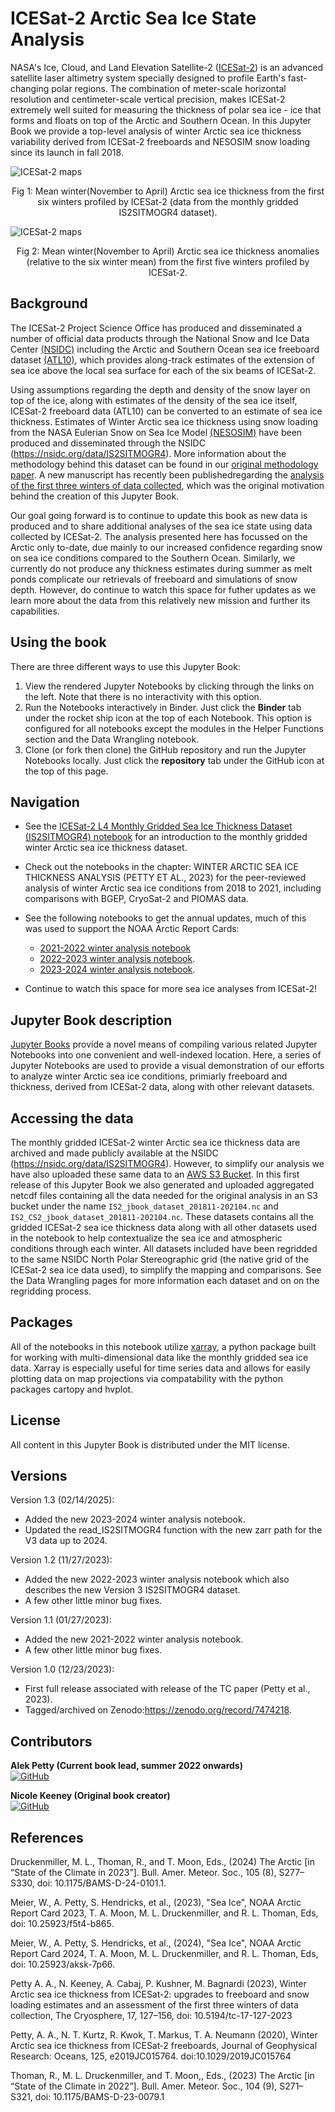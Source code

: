 ICESat-2 Arctic Sea Ice State Analysis
============================================= 

NASA's Ice, Cloud, and Land Elevation Satellite-2 ([ICESat-2](https://icesat-2.gsfc.nasa.gov/)) is an advanced satellite laser altimetry system specially designed to profile Earth's fast-changing polar regions. The combination of meter-scale horizontal resolution and centimeter-scale vertical precision, makes ICESat-2 extremely well suited for measuring the thickness of polar sea ice - ice that forms and floats on top of the Arctic and Southern Ocean. In this Jupyter Book we provide a top-level analysis of winter Arctic sea ice thickness variability derived from ICESat-2 freeboards and NESOSIM snow loading since its launch in fall 2018.

![ICESat-2 maps](figs/maps_thickness_winter_2018_2024.png "ICESat-2 mean winter Arctic sea ice thickness")
<p align = "center">
Fig 1: Mean winter(November to April) Arctic sea ice thickness from the first six winters profiled by ICESat-2 (data from the monthly gridded IS2SITMOGR4 dataset).
</p>

![ICESat-2 maps](figs/maps_thickness_winter_anomaly_2018_2024.png "ICESat-2 mean winter Arctic sea ice thickness anomalies")
<p align = "center">
Fig 2: Mean winter(November to April) Arctic sea ice thickness anomalies (relative to the six winter mean) from the first five winters profiled by ICESat-2.
</p>


## Background 

The ICESat-2 Project Science Office has produced and disseminated a number of official data products through the National Snow and Ice Data Center [(NSIDC)](https://nsidc.org/data/icesat-2) including the Arctic and Southern Ocean sea ice freeboard dataset [(ATL10)](https://nsidc.org/data/ATL10), which provides along-track estimates of the extension of sea ice above the local sea surface for each of the six beams of ICESat-2. 

Using assumptions regarding the depth and density of the snow layer on top of the ice, along with estimates of the density of the sea ice itself,  ICESat-2 freeboard data (ATL10) can be converted to an estimate of sea ice thickness. Estimates of Winter Arctic sea ice thickness using snow loading from the NASA Eulerian Snow on Sea Ice Model [(NESOSIM)](https://github.com/akpetty/NESOSIM) have been produced and disseminated through the NSIDC (https://nsidc.org/data/IS2SITMOGR4). More information about the methodology behind this dataset can be found in our [original methodology paper](http://www.alekpetty.com/papers/petty2020). A new manuscript has recently been publishedregarding the [analysis of the first three winters of data collected](https://tc.copernicus.org/articles/17/127/2023/), which was the original motivation behind the creation of this Jupyter Book.

Our goal going forward is to continue to update this book as new data is produced and to share additional analyses of the sea ice state using data collected by ICESat-2. The analysis presented here has focussed on the Arctic only to-date, due mainly to our increased confidence regarding snow on sea ice conditions compared to the Southern Ocean. Similarly, we currently do not produce any thickness estimates during summer as melt ponds complicate our retrievals of freeboard and simulations of snow depth. However, do continue to watch this space for futher updates as we learn more about the data from this relatively new mission and further its capabilities. 

## Using the book
There are three different ways to use this Jupyter Book:
 1. View the rendered Jupyter Notebooks by clicking through the links on the left. Note that there is no interactivity with this option.
 2. Run the Notebooks interactively in Binder. Just click the **Binder** tab under the rocket ship icon at the top of each Notebook. This option is configured for all notebooks except the modules in the Helper Functions section and the Data Wrangling notebook. 
 3. Clone (or fork then clone) the GitHub repository and run the Jupyter Notebooks locally. Just click the **repository** tab under the GitHub icon at the top of this page. 

## Navigation
- See the [ICESat-2 L4 Monthly Gridded Sea Ice Thickness Dataset (IS2SITMOGR4) notebook](https://www.icesat-2-sea-ice-state.info/content/1_is2sitmogr4_intro.html) for an introduction to the monthly gridded winter Arctic sea ice thickness dataset.
- Check out the notebooks in the chapter: WINTER ARCTIC SEA ICE THICKNESS ANALYSIS (PETTY ET AL., 2023) for the peer-reviewed analysis of winter Arctic sea ice conditions from 2018 to 2021, including comparisons with BGEP, CryoSat-2 and PIOMAS data.
- See the following notebooks to get the annual updates, much of this was used to support the NOAA Arctic Report Cards:
    - [2021-2022 winter analysis notebook](https://www.icesat-2-sea-ice-state.info/content/2b_winter_arctic_sea_ice_variability_2022update.html)
    - [2022-2023 winter analysis notebook](https://www.icesat-2-sea-ice-state.info/content/2c_winter_arctic_sea_ice_variability_2023update.html).
    - [2023-2024 winter analysis notebook](https://www.icesat-2-sea-ice-state.info/content/2d_winter_arctic_sea_ice_variability_2024update.html).

- Continue to watch this space for more sea ice analyses from ICESat-2!

## Jupyter Book description
[Jupyter Books](https://jupyterbook.org/intro.html) provide a novel means of compiling various related Jupyter Notebooks into one convenient and well-indexed location. Here, a series of Jupyter Notebooks are used to provide a visual demonstration of our efforts to analyze winter Arctic sea ice conditions, primiarly freeboard and thickness, derived from ICESat-2 data, along with other relevant datasets.

## Accessing the data 
The monthly gridded ICESat-2 winter Arctic sea ice thickness data are archived and made publicly available at the NSIDC (https://nsidc.org/data/IS2SITMOGR4). However, to simplify our analysis we have also uploaded these same data to an [AWS S3 Bucket](https://icesat-2-sea-ice-us-west-2.s3.us-west-2.amazonaws.com). In this first release of this Jupyter Book we also generated and uploaded aggregated netcdf files containing all the data needed for the original analysis in an S3 bucket under the name `IS2_jbook_dataset_201811-202104.nc` and `IS2_CS2_jbook_dataset_201811-202104.nc`. These datasets contains all the gridded ICESat-2 sea ice thickness data along with all other datasets used in the notebook to help contextualize the sea ice and atmospheric conditions through each winter. All datasets included have been regridded to the same NSIDC North Polar Stereographic grid (the native grid of the ICESat-2 sea ice data used), to simplify the mapping and comparisons. See the Data Wrangling pages for more information each dataset and on on the regridding process.

## Packages 
All of the notebooks in this notebook utilize [xarray](http://xarray.pydata.org/en/stable/), a python package built for working with multi-dimensional data like the monthly gridded sea ice data. Xarray is especially useful for time series data and allows for easily plotting data on map projections via compatability with the python packages cartopy and hvplot. 

## License

All content in this Jupyter Book is distributed under the MIT license.  

## Versions

Version 1.3 (02/14/2025):
 - Added the new 2023-2024 winter analysis notebook.
 - Updated the read_IS2SITMOGR4 function with the new zarr path for the V3 data up to 2024.
 
 Version 1.2 (11/27/2023):
 - Added the new 2022-2023 winter analysis notebook which also describes the new Version 3 IS2SITMOGR4 dataset.
 - A few other little minor bug fixes.
 
 Version 1.1 (01/27/2023):
 - Added the new 2021-2022 winter analysis notebook.
 - A few other little minor bug fixes.

Version 1.0 (12/23/2023): 
 - First full release associated with release of the TC paper (Petty et al., 2023). 
 - Tagged/archived on Zenodo:https://zenodo.org/record/7474218.

## Contributors

**Alek Petty (Current book lead, summer 2022 onwards)**<br>
[![GitHub](https://badgen.net/badge/icon/github?icon=github&label)](https://github.com/akpetty) 

**Nicole Keeney (Original book creator)**<br>
[![GitHub](https://badgen.net/badge/icon/github?icon=github&label)](https://github.com/nicolejkeeney)

<!-- <iframe src="/flowers.html"
    width="100%"
    allow="encrypted-media"
    frameborder="0"
    >
</iframe> -->

## References

Druckenmiller, M. L., Thoman, R., and T. Moon, Eds., (2024) The Arctic [in “State of the Climate in 2023”]. Bull. Amer. Meteor. Soc., 105 (8), S277–S330, doi: 10.1175/BAMS-D-24-0101.1.

Meier, W., A. Petty, S. Hendricks, et al., (2023), "Sea Ice", NOAA Arctic Report Card 2023, T. A. Moon, M. L. Druckenmiller, and R. L. Thoman, Eds, doi: 10.25923/f5t4-b865.

Meier, W., A. Petty, S. Hendricks, et al., (2024), "Sea Ice", NOAA Arctic Report Card 2024, T. A. Moon, M. L. Druckenmiller, and R. L. Thoman, Eds, doi: 10.25923/aksk-7p66.

Petty A. A., N. Keeney, A. Cabaj, P. Kushner, M. Bagnardi (2023), Winter Arctic sea ice thickness from ICESat-2: upgrades to freeboard and snow loading estimates and an assessment of the first three winters of data collection, The Cryosphere, 17, 127–156, doi: 10.5194/tc-17-127-2023

Petty, A. A., N. T. Kurtz, R. Kwok, T. Markus, T. A. Neumann (2020), Winter Arctic sea ice thickness from ICESat‐2 freeboards, Journal of Geophysical Research: Oceans, 125, e2019JC015764. doi:10.1029/2019JC015764

Thoman, R., M. L. Druckenmiller, and T. Moon,, Eds., (2023) The Arctic [in “State of the Climate in 2022”]. Bull. Amer. Meteor. Soc., 104 (9), S271–S321, doi: 10.1175/BAMS-D-23-0079.1


 
